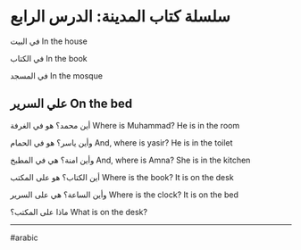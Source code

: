 # سلسلة كتاب المدينة: الدرس الرابع

في البيت
In the house

في الكتاب
In the book

في المسجد
In the mosque

علي السرير
On the bed
---

أين محمد؟ هو في الغرفة
Where is Muhammad? He is in the room

وأين ياسر؟ هو في الحمام
And, where is yasir? He is in the toilet

وأين امنة؟ هي في المطبخ
And, where is Amna? She is in the kitchen

أين الكتاب؟ هو على المكتب
Where is the book? It is on the desk

وأين الساعة؟ هي على السرير
Where is the clock? It is on the bed

ماذا على المكتب؟
What is on the desk?

---

#arabic